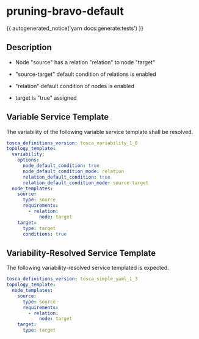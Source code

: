 # pruning-bravo-default

{{ autogenerated_notice('yarn docs:generate:tests') }}

## Description

- Node "source" has a relation "relation" to node "target"
- "source-target" default condition of relations is enabled
- "relation" default condition of nodes is enabled

- target is "true" assigned


## Variable Service Template

The variability of the following variable service template shall be resolved.

```yaml linenums="1"
tosca_definitions_version: tosca_variability_1_0
topology_template:
  variability:
    options:
      node_default_condition: true
      node_default_condition_mode: relation
      relation_default_condition: true
      relation_default_condition_mode: source-target
  node_templates:
    source:
      type: source
      requirements:
        - relation:
            node: target
    target:
      type: target
      conditions: true
```



## Variability-Resolved Service Template

The following variability-resolved service templated is expected.

```yaml linenums="1"
tosca_definitions_version: tosca_simple_yaml_1_3
topology_template:
  node_templates:
    source:
      type: source
      requirements:
        - relation:
            node: target
    target:
      type: target
```


